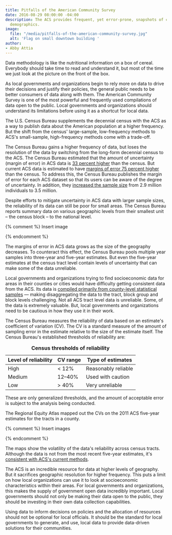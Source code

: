 ```yaml
---
title: Pitfalls of the American Community Survey
date: 2016-08-29 08:00:00 -04:00
description: The ACS provides frequent, yet error-prone, snapshots of city and county
  demographics.
image:
  file: "/media/pitfalls-of-the-american-community-survey.jpg"
  alt: 'Flag on small downtown building '
author:
- Abby Attia
---
```


Data methodology is like the nutritional information on a box of cereal. Everybody should take time to read and understand it, but most of the time we just look at the picture on the front of the box.

As local governments and organizations begin to rely more on data to drive their decisions and justify their policies, the general public needs to be better consumers of data along with them. The American Community Survey is one of the most powerful and frequently used compilations of data open to the public. Local governments and organizations should understand its limitations before using it as a shortcut for local data.

The U.S. Census Bureau supplements the decennial census with the ACS as a way to publish data about the American population at a higher frequency. But the shift from the census' large-sample, low-frequency methods to ACS's small-sample, high-frequency methods come with a trade-off.

The Census Bureau gains a higher frequency of data, but loses the resolution of the data by switching from the long-form decennial census to the ACS. The Census Bureau estimated that the amount of uncertainty (margin of error) in ACS data is [33 percent higher](http://www.ncbi.nlm.nih.gov/pmc/articles/PMC4232960/) than the census. But current ACS data is estimated to have [margins of error 75 percent higher](http://www.psc.isr.umich.edu/dis/acs/aggregator/) than the census. To address this, the Census Bureau publishes the margin of error for each ACS dataset so that its users can be aware of the degree of uncertainty. In addition, they [increased the sample size](http://www.census.gov/acs/www/methodology/sample-size-and-data-quality/sample-size/index.php) from 2.9 million individuals to 3.5 million. 

Despite efforts to mitigate uncertainty in ACS data with larger sample sizes, the reliability of its data can still be poor for small areas. The Census Bureau reports summary data on various geographic levels from their smallest unit – the census block – to the national level.

{% comment %}
Insert image
<!-- <figure>
  <img src="{{ "census-hierarchy-tree-of-geographic-units.png" | prepend: site.blog_images | prepend: site.baseurl | prepend: site.url }}" alt="Census hierarchy tree of geographic units" class="responsive">
  <figcaption>Source: U.S. Census Bureau</figcaption>
</figure> -->
{% endcomment %}

The margins of error in ACS data grows as the size of the geography decreases. To counteract this effect, the Census Bureau pools multiple year samples into three-year and five-year estimates. But even the five-year estimates at the census tract level contain levels of uncertainty that can make some of the data unreliable. 

Local governments and organizations trying to find socioeconomic data for areas in their counties or cities would have difficulty getting consistent data from the ACS. Its data is [compiled primarily from county-level statistical samples](http://www2.census.gov/programs-surveys/acs/methodology/design_and_methodology/acs_design_methodology_ch04_2014.pdf) — making disaggregating the data to the tract, block group and block levels challenging. Not all ACS tract level data is unreliable. Some, of the data is extremely valuable. But, local governments and organizations need to be cautious in how they use it in their work. 

The Census Bureau measures the reliability of data based on an estimate's coefficient of variation (CV). The CV is a standard measure of the amount of sampling error in the estimate relative to the size of the estimate itself. The Census Bureau's established thresholds of reliability are: 

<table>
  <caption><strong>Census thresholds of reliability</strong></caption>
  <thead>
    <tr>
      <th>Level of reliability</th>
      <th>CV range</th>
      <th>Type of estimates</th>
    </tr>
  </thead>
  <tbody>
    <tr>
      <td>High</td>
      <td>&lt; 12%</td>
      <td>Reasonably reliable</td>
    </tr>
    <tr>
      <td>Medium</td>
      <td>12–40%</td>
      <td>Used with caution</td>
    </tr>
    <tr>
      <td>Low</td>
      <td>&gt; 40%</td>
      <td>Very unreliable</td>
    </tr>
  </tbody>
</table>

These are only generalized thresholds, and the amount of acceptable error is subject to the analysis being conducted. 

The Regional Equity Atlas mapped out the CVs on the 2011 ACS five-year estimates for the tracts in a county.

{% comment %}
Insert images
<!-- <figure>
  <img src="{{ "acs-cv-sample-1.png" | prepend: site.blog_images | prepend: site.baseurl | prepend: site.url }}" alt="Census hierarchy tree of geographic units" class="responsive">
  <img src="{{ "acs-cv-sample-2.png" | prepend: site.blog_images | prepend: site.baseurl | prepend: site.url }}" alt="Census hierarchy tree of geographic units" class="responsive">
  <figcaption>Source: <a href="http://regionalequityatlas.org/toolkit/analyzing-margins-of-error-and-coefficients-of-variation">Regional Equity Atlas</a></figcaption>
</figure> -->
{% endcomment %}

The maps show the volatility of the data's reliability across census tracts. Although the data is not from the most recent five-year estimates, it's [consistent with ACS's current methods](http://www.census.gov/programs-surveys/acs/guidance/comparing-acs-data/2014/5-year-comparison.html).

The ACS is an incredible resource for data at higher levels of geography. But it sacrifices geographic resolution for higher frequency. This puts a limit on how local organizations can use it to look at socioeconomic characteristics within their areas. For local governments and organizations, this makes the supply of government open data incredibly important. Local governments should not only be making their data open to the public, they should be investing in their own data collection capabilities.

Using data to inform decisions on policies and the allocation of resources should not be optional for local officials. It should be the standard for local governments to generate, and use, local data to provide data-driven solutions for their communities.